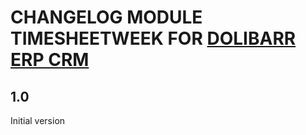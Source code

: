 # CHANGELOG MODULE TIMESHEETWEEK FOR [DOLIBARR ERP CRM](https://www.dolibarr.org)

## 1.0

Initial version
